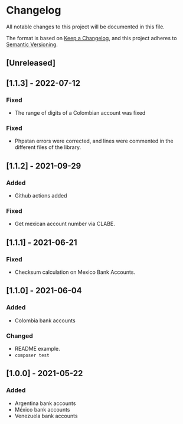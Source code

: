 # Changelog

All notable changes to this project will be documented in this file.

The format is based on [Keep a Changelog](https://keepachangelog.com/en/1.0.0/),
and this project adheres to [Semantic Versioning](https://semver.org/spec/v2.0.0.html).

## [Unreleased]

## [1.1.3] - 2022-07-12

### Fixed
- The range of digits of a Colombian account was fixed

### Fixed
- Phpstan errors were corrected, and lines were commented in the different files of the library.

## [1.1.2] - 2021-09-29

### Added
- Github actions added

### Fixed
- Get mexican account number via CLABE.

## [1.1.1] - 2021-06-21

### Fixed
- Checksum calculation on Mexico Bank Accounts.

## [1.1.0] - 2021-06-04

### Added
- Colombia bank accounts

### Changed
- README example.
- `composer test`

## [1.0.0] - 2021-05-22 

### Added
- Argentina bank accounts
- México bank accounts
- Venezuela bank accounts

